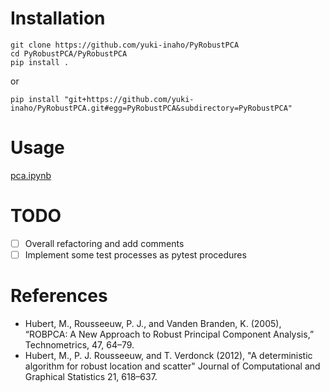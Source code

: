 # Installation
```
git clone https://github.com/yuki-inaho/PyRobustPCA
cd PyRobustPCA/PyRobustPCA
pip install .
```
or
```
pip install "git+https://github.com/yuki-inaho/PyRobustPCA.git#egg=PyRobustPCA&subdirectory=PyRobustPCA"
```

# Usage
[pca.ipynb](https://github.com/yuki-inaho/PyRobustPCA/blob/main/example/pca.ipynb)

# TODO
- [ ] Overall refactoring and add comments
- [ ] Implement some test processes as pytest procedures

# References
- Hubert, M., Rousseeuw, P. J., and Vanden Branden, K. (2005), “ROBPCA: A New Approach to
Robust Principal Component Analysis,” Technometrics, 47, 64–79.
- Hubert, M., P. J. Rousseeuw, and T. Verdonck (2012), "A deterministic
algorithm for robust location and scatter" Journal of Computational and
Graphical Statistics 21, 618–637.
